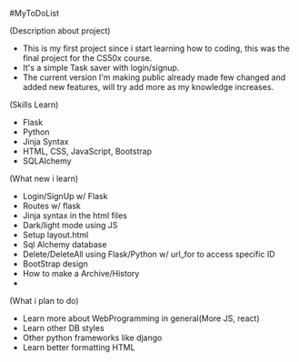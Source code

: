 #MyToDoList

(Description about project)
- This is my first project since i start learning how to coding, this was the final project for the CS50x course.
- It's a simple Task saver with login/signup.
- The current version I'm making public already made few changed and added new features, will try add more as my knowledge increases.

(Skills Learn)

- Flask
- Python
- Jinja Syntax
- HTML, CSS, JavaScript, Bootstrap
- SQLAlchemy

(What new i learn)

- Login/SignUp w/ Flask
- Routes w/ flask
- Jinja syntax in the html files
- Dark/light mode using JS
- Setup layout.html
- Sql Alchemy database
- Delete/DeleteAll using Flask/Python w/ url_for to access specific ID
- BootStrap design
- How to make a Archive/History
- 


(What i plan to do)

- Learn more about WebProgramming in general(More JS, react)
- Learn other DB styles
- Other python frameworks like django
- Learn better formatting HTML 